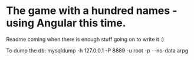 # The game with a hundred names - using Angular this time.

Readme coming when there is enough stuff going on to write it :)

To dump the db:
mysqldump -h 127.0.0.1 -P 8889 -u root -p --no-data arpg